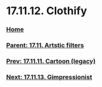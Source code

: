 # 17.11.12. Clothify

### [Home](./00-home.md)
### [Parent: 17.11. Artstic filters](./17-11-00-artstic-filters.md)
### [Prev: 17.11.11. Cartoon (legacy)](./17-11-11-cartoon-legacy.md)
### [Next: 17.11.13. Gimpressionist](./17-11-13-gimpressionist.md)
